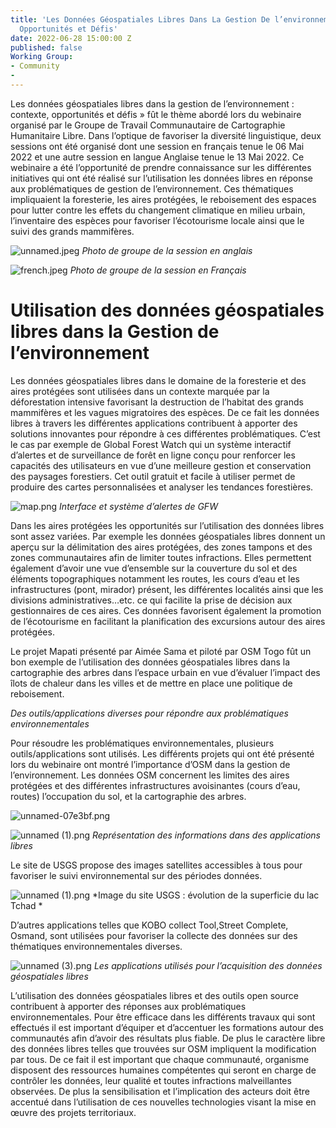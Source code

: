 ```yaml
---
title: 'Les Données Géospatiales Libres Dans La Gestion De l’environnement : Contexte,
  Opportunités et Défis'
date: 2022-06-28 15:00:00 Z
published: false
Working Group:
- Community
- 
---
```


Les données géospatiales libres dans la gestion de l’environnement : contexte, opportunités et défis » fût le thème abordé lors du webinaire organisé par le Groupe de Travail Communautaire de Cartographie Humanitaire Libre. Dans l’optique de favoriser la diversité linguistique, deux sessions ont été organisé dont une session en français tenue le 06 Mai 2022 et une autre session en langue Anglaise tenue le 13 Mai 2022. Ce webinaire a été l’opportunité de prendre connaissance sur les différentes initiatives qui ont été réalisé sur l’utilisation les données libres en réponse aux problématiques de gestion de l’environnement. Ces thématiques impliquaient la foresterie, les aires protégées, le reboisement des espaces pour lutter contre les effets du changement climatique en milieu urbain, l’inventaire des espèces pour favoriser l’écotourisme locale ainsi que le suivi des grands mammifères.

![unnamed.jpeg](/uploads/unnamed.jpeg)
*Photo de groupe de la session en anglais*

![french.jpeg](/uploads/french.jpeg)
*Photo de groupe de la session en Français*


# Utilisation des données géospatiales libres dans la Gestion de l’environnement  
Les données géospatiales libres dans le domaine de la foresterie et des aires protégées sont utilisées dans un contexte marquée par la déforestation intensive favorisant la destruction de l’habitat des grands mammifères et les vagues migratoires des espèces. De ce fait les données libres à travers les différentes applications contribuent à apporter des solutions innovantes pour répondre à ces différentes problématiques. C’est le cas par exemple de Global Forest Watch qui un système interactif d’alertes et de surveillance de forêt en ligne conçu pour renforcer les capacités des utilisateurs en vue d’une meilleure gestion et conservation des paysages forestiers. Cet outil gratuit et facile à utiliser permet de produire des cartes personnalisées et analyser les tendances forestières.

![map.png](/uploads/map.png)
*Interface et système d’alertes de GFW*

Dans les aires protégées les opportunités sur l’utilisation des données libres sont assez variées. Par exemple les données géospatiales libres donnent un aperçu sur la délimitation des aires protégées, des zones tampons et des zones communautaires afin de limiter toutes infractions. Elles permettent également d’avoir une vue d’ensemble sur la couverture du sol et des éléments topographiques notamment les routes, les cours d’eau et les infrastructures (pont, mirador) présent, les différentes localités ainsi que les divisions administratives…etc. ce qui facilite la prise de décision aux gestionnaires de ces aires. Ces données favorisent également la promotion de l’écotourisme en facilitant la planification des excursions autour des aires protégées.

Le projet Mapati présenté par Aimée Sama et piloté par OSM Togo fût un bon exemple de l’utilisation des données géospatiales libres dans la cartographie des arbres dans l’espace urbain en vue d’évaluer l’impact des îlots de chaleur dans les villes et de mettre en place une politique de reboisement.

*Des outils/applications diverses pour répondre aux problématiques environnementales*

Pour résoudre les problématiques environnementales, plusieurs outils/applications sont utilisés. Les différents projets qui ont été présenté lors du webinaire ont montré l’importance d’OSM dans la gestion de l’environnement. Les données OSM concernent les limites des aires protégées et des différentes infrastructures avoisinantes (cours d’eau, routes) l’occupation du sol, et la cartographie des arbres. 

![unnamed-07e3bf.png](/uploads/unnamed-07e3bf.png)

![unnamed (1).png](/uploads/unnamed%20(1).png)
*Représentation des informations dans des applications libres*

Le site de USGS propose des images satellites accessibles à tous pour favoriser le suivi environnemental sur des périodes données.

![unnamed (1).png](/uploads/unnamed%20(1).png)
*Image du site USGS : évolution de la superficie du lac Tchad
*

D’autres applications telles que KOBO collect Tool,Street Complete, Osmand, sont utilisées pour favoriser la collecte des données sur des thématiques environnementales diverses.

![unnamed (3).png](/uploads/unnamed%20(3).png)
*Les applications utilisés pour l’acquisition des données géospatiales libres*

L’utilisation des données géospatiales libres et des outils open source contribuent à apporter des réponses aux problématiques environnementales. Pour être efficace dans les différents travaux qui sont effectués il est important d’équiper et d’accentuer les formations autour des communautés afin d’avoir des résultats plus fiable. De plus le caractère libre des données libres telles que trouvées sur OSM impliquent la modification par tous. De ce fait il est important que chaque communauté, organisme disposent des ressources humaines compétentes qui seront en charge de contrôler les données, leur qualité et toutes infractions malveillantes observées. De plus la sensibilisation et l’implication des acteurs doit être accentué dans l’utilisation de ces nouvelles technologies visant la mise en œuvre des projets territoriaux.


